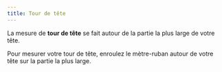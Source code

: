 ```yaml
---
title: Tour de tête
---
```


La mesure de **tour de tête** se fait autour de la partie la plus large de votre tête.

Pour mesurer votre tour de tête, enroulez le mètre-ruban autour de votre tête sur la partie la plus large.
